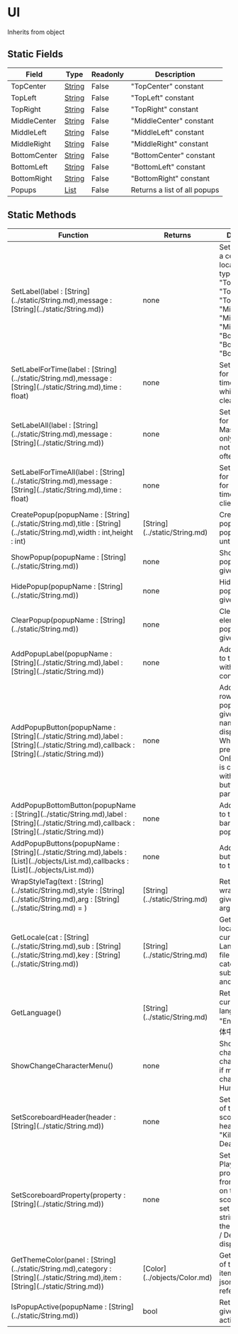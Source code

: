 # UI
Inherits from object
## Static Fields
|Field|Type|Readonly|Description|
|---|---|---|---|
|TopCenter|[String](../static/String.md)|False|"TopCenter" constant|
|TopLeft|[String](../static/String.md)|False|"TopLeft" constant|
|TopRight|[String](../static/String.md)|False|"TopRight" constant|
|MiddleCenter|[String](../static/String.md)|False|"MiddleCenter" constant|
|MiddleLeft|[String](../static/String.md)|False|"MiddleLeft" constant|
|MiddleRight|[String](../static/String.md)|False|"MiddleRight" constant|
|BottomCenter|[String](../static/String.md)|False|"BottomCenter" constant|
|BottomLeft|[String](../static/String.md)|False|"BottomLeft" constant|
|BottomRight|[String](../static/String.md)|False|"BottomRight" constant|
|Popups|[List](../objects/List.md)|False|Returns a list of all popups|
## Static Methods
<table>
<colgroup><col style="width: 30%"/>
<col style="width: 20%"/>
<col style="width: 50%"/>
</colgroup>
<thead>
<tr>
<th>Function</th>
<th>Returns</th>
<th>Description</th>
</tr>
</thead>
<tbody>
<tr>
<td>SetLabel(label : [String](../static/String.md),message : [String](../static/String.md))</td>
<td>none</td>
<td>Sets the label at a certain location. Valid types: "TopCenter", "TopLeft", "TopRight", "MiddleCenter", "MiddleLeft", "MiddleRight", "BottomLeft", "BottomRight", "BottomCenter".</td>
</tr>
<tr>
<td>SetLabelForTime(label : [String](../static/String.md),message : [String](../static/String.md),time : float)</td>
<td>none</td>
<td>Sets the label for a certain time, after which it will be cleared.</td>
</tr>
<tr>
<td>SetLabelAll(label : [String](../static/String.md),message : [String](../static/String.md))</td>
<td>none</td>
<td>Sets the label for all players. Master client only. Be careful not to call this often.</td>
</tr>
<tr>
<td>SetLabelForTimeAll(label : [String](../static/String.md),message : [String](../static/String.md),time : float)</td>
<td>none</td>
<td>Sets the label for all players for a certain time. Master client only.</td>
</tr>
<tr>
<td>CreatePopup(popupName : [String](../static/String.md),title : [String](../static/String.md),width : int,height : int)</td>
<td>[String](../static/String.md)</td>
<td>Creates a new popup. This popup is hidden until shown.</td>
</tr>
<tr>
<td>ShowPopup(popupName : [String](../static/String.md))</td>
<td>none</td>
<td>Shows the popup with given name.</td>
</tr>
<tr>
<td>HidePopup(popupName : [String](../static/String.md))</td>
<td>none</td>
<td>Hides the popup with given name.</td>
</tr>
<tr>
<td>ClearPopup(popupName : [String](../static/String.md))</td>
<td>none</td>
<td>Clears all elements in popup with given name.</td>
</tr>
<tr>
<td>AddPopupLabel(popupName : [String](../static/String.md),label : [String](../static/String.md))</td>
<td>none</td>
<td>Adds a text row to the popup with label as content.</td>
</tr>
<tr>
<td>AddPopupButton(popupName : [String](../static/String.md),label : [String](../static/String.md),callback : [String](../static/String.md))</td>
<td>none</td>
<td>Adds a button row to the popup with given button name and display text. When button is pressed, OnButtonClick is called in Main with buttonName parameter.</td>
</tr>
<tr>
<td>AddPopupBottomButton(popupName : [String](../static/String.md),label : [String](../static/String.md),callback : [String](../static/String.md))</td>
<td>none</td>
<td>Adds a button to the bottom bar of the popup.</td>
</tr>
<tr>
<td>AddPopupButtons(popupName : [String](../static/String.md),labels : [List](../objects/List.md),callbacks : [List](../objects/List.md))</td>
<td>none</td>
<td>Adds a list of buttons in a row to the popup.</td>
</tr>
<tr>
<td>WrapStyleTag(text : [String](../static/String.md),style : [String](../static/String.md),arg : [String](../static/String.md) = )</td>
<td>[String](../static/String.md)</td>
<td>Returns a wrapped string given style and args.</td>
</tr>
<tr>
<td>GetLocale(cat : [String](../static/String.md),sub : [String](../static/String.md),key : [String](../static/String.md))</td>
<td>[String](../static/String.md)</td>
<td>Gets translated locale from the current Language.json file with given category, subcategory, and key pattern.</td>
</tr>
<tr>
<td>GetLanguage()</td>
<td>[String](../static/String.md)</td>
<td>Returns the current language (e.g. "English" or "简体中文").</td>
</tr>
<tr>
<td>ShowChangeCharacterMenu()</td>
<td>none</td>
<td>Shows the change character menu if main character is Human.</td>
</tr>
<tr>
<td>SetScoreboardHeader(header : [String](../static/String.md))</td>
<td>none</td>
<td>Sets the display of the scoreboard header (default "Kills / Deaths...")</td>
</tr>
<tr>
<td>SetScoreboardProperty(property : [String](../static/String.md))</td>
<td>none</td>
<td>Sets which Player custom property to read from to display on the scoreboard. If set to empty string, will use the default "Kills / Deaths..." display.</td>
</tr>
<tr>
<td>GetThemeColor(panel : [String](../static/String.md),category : [String](../static/String.md),item : [String](../static/String.md))</td>
<td>[Color](../objects/Color.md)</td>
<td>Gets the color of the specified item. See theme json for reference.</td>
</tr>
<tr>
<td>IsPopupActive(popupName : [String](../static/String.md))</td>
<td>bool</td>
<td>Returns if the given popup is active</td>
</tr>
</tbody>
</table>
